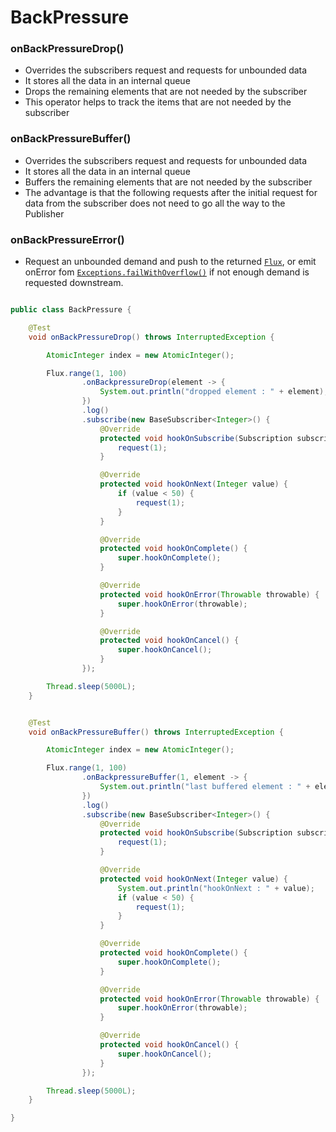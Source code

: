 # BackPressure

### onBackPressureDrop()

* Overrides the subscribers request and requests for unbounded data
* It stores all the data in an internal queue
* Drops the remaining elements that are not needed by the subscriber
* This operator helps to track the items that are not needed by the subscriber



### onBackPressureBuffer()

* Overrides the subscribers request and requests for unbounded data
* It stores all the data in an internal queue
* Buffers the remaining elements that are not needed by the subscriber
* The advantage is that the following requests after the initial request for data from the subscriber does not need to go all the way to the Publisher



### onBackPressureError()

* Request an unbounded demand and push to the returned [`Flux`](https://projectreactor.io/docs/core/release/api/reactor/core/publisher/Flux.html), or emit onError fom [`Exceptions.failWithOverflow()`](https://projectreactor.io/docs/core/release/api/reactor/core/Exceptions.html#failWithOverflow--) if not enough demand is requested downstream.



```java

public class BackPressure {

    @Test
    void onBackPressureDrop() throws InterruptedException {

        AtomicInteger index = new AtomicInteger();

        Flux.range(1, 100)
                .onBackpressureDrop(element -> {
                    System.out.println("dropped element : " + element);
                })
                .log()
                .subscribe(new BaseSubscriber<Integer>() {
                    @Override
                    protected void hookOnSubscribe(Subscription subscription) {
                        request(1);
                    }

                    @Override
                    protected void hookOnNext(Integer value) {
                        if (value < 50) {
                            request(1);
                        }
                    }

                    @Override
                    protected void hookOnComplete() {
                        super.hookOnComplete();
                    }

                    @Override
                    protected void hookOnError(Throwable throwable) {
                        super.hookOnError(throwable);
                    }

                    @Override
                    protected void hookOnCancel() {
                        super.hookOnCancel();
                    }
                });

        Thread.sleep(5000L);
    }


    @Test
    void onBackPressureBuffer() throws InterruptedException {

        AtomicInteger index = new AtomicInteger();

        Flux.range(1, 100)
                .onBackpressureBuffer(1, element -> {
                    System.out.println("last buffered element : " + element);
                })
                .log()
                .subscribe(new BaseSubscriber<Integer>() {
                    @Override
                    protected void hookOnSubscribe(Subscription subscription) {
                        request(1);
                    }

                    @Override
                    protected void hookOnNext(Integer value) {
                        System.out.println("hookOnNext : " + value);
                        if (value < 50) {
                            request(1);
                        }
                    }

                    @Override
                    protected void hookOnComplete() {
                        super.hookOnComplete();
                    }

                    @Override
                    protected void hookOnError(Throwable throwable) {
                        super.hookOnError(throwable);
                    }

                    @Override
                    protected void hookOnCancel() {
                        super.hookOnCancel();
                    }
                });

        Thread.sleep(5000L);
    }

}

```
